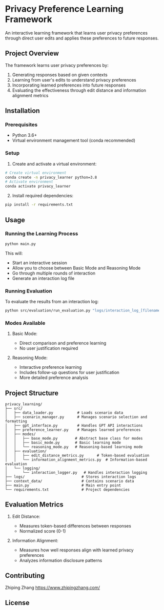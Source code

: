 # Privacy Preference Learning Framework

An interactive learning framework that learns user privacy preferences through direct user edits and applies these preferences to future responses.

## Project Overview
The framework learns user privacy preferences by:
1. Generating responses based on given contexts
2. Learning from user's edits to understand privacy preferences
3. Incorporating learned preferences into future responses
4. Evaluating the effectiveness through edit distance and information alignment metrics

## Installation

### Prerequisites
- Python 3.6+
- Virtual environment management tool (conda recommended)

### Setup
1. Create and activate a virtual environment:
```bash
# Create virtual environment
conda create -n privacy_learner python=3.8
# Activate environment
conda activate privacy_learner
```

2. Install required dependencies:
```bash
pip install -r requirements.txt
```

## Usage

### Running the Learning Process
```bash
python main.py
```
This will:
- Start an interactive session
- Allow you to choose between Basic Mode and Reasoning Mode
- Go through multiple rounds of interaction
- Generate an interaction log file

### Running Evaluation
To evaluate the results from an interaction log:
```bash
python src/evaluation/run_evaluation.py "logs/interaction_log_[filename].json"
```

### Modes Available
1. Basic Mode:
   - Direct comparison and preference learning
   - No user justification required

2. Reasoning Mode:
   - Interactive preference learning
   - Includes follow-up questions for user justification
   - More detailed preference analysis

## Project Structure
```
privacy_learning/
├── src/
│   ├── data_loader.py           # Loads scenario data
│   ├── scenario_manager.py      # Manages scenario selection and formatting
│   ├── gpt_interface.py         # Handles GPT API interactions
│   ├── preference_learner.py    # Manages learned preferences
│   ├── modes/
│   │   ├── base_mode.py        # Abstract base class for modes
│   │   ├── basic_mode.py       # Basic learning mode
│   │   └── reasoning_mode.py   # Reasoning-based learning mode
│   ├── evaluation/
│   │   ├── edit_distance_metrics.py      # Token-based evaluation
│   │   └── information_alignment_metrics.py  # Information-based evaluation
│   └── logging/
│       └── interaction_logger.py   # Handles interaction logging
├── logs/                          # Stores interaction logs
├── context_data/                  # Contains scenario data
├── main.py                        # Main entry point
└── requirements.txt               # Project dependencies
```

## Evaluation Metrics
1. Edit Distance:
   - Measures token-based differences between responses
   - Normalized score (0-1)

2. Information Alignment:
   - Measures how well responses align with learned privacy preferences
   - Analyzes information disclosure patterns

## Contributing
Zhiping Zhang https://www.zhipingzhang.com/ 

## License

